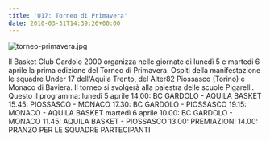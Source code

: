 ```yaml
---
title: 'U17: Torneo di Primavera'
date: 2010-03-31T14:39:26+00:00
---
```

![torneo-primavera.jpg](http://www.basketgardolo.it/wp-content/uploads/2010/03/torneo-primavera.jpg)

Il Basket Club Gardolo 2000 organizza nelle giornate di lunedì 5 e martedi 6 aprile la prima edizione del Torneo di Primavera. Ospiti della manifestazione le squadre Under 17 dell'Aquila Trento, del Alter82 Piossasco (Torino) e Monaco di Baviera. Il torneo si svolgerà alla palestra delle scuole Pigarelli. Questo il programma: lunedì 5 aprile 14.00: BC GARDOLO - AQUILA BASKET 15.45: PIOSSASCO - MONACO 17.30: BC GARDOLO - PIOSSASCO 19.15: MONACO - AQUILA BASKET martedì 6 aprile 10.00: BC GARDOLO - MONACO 11.45: AQUILA BASKET - PIOSSASCO 13.00: PREMIAZIONI 14.00: PRANZO PER LE SQUADRE PARTECIPANTI